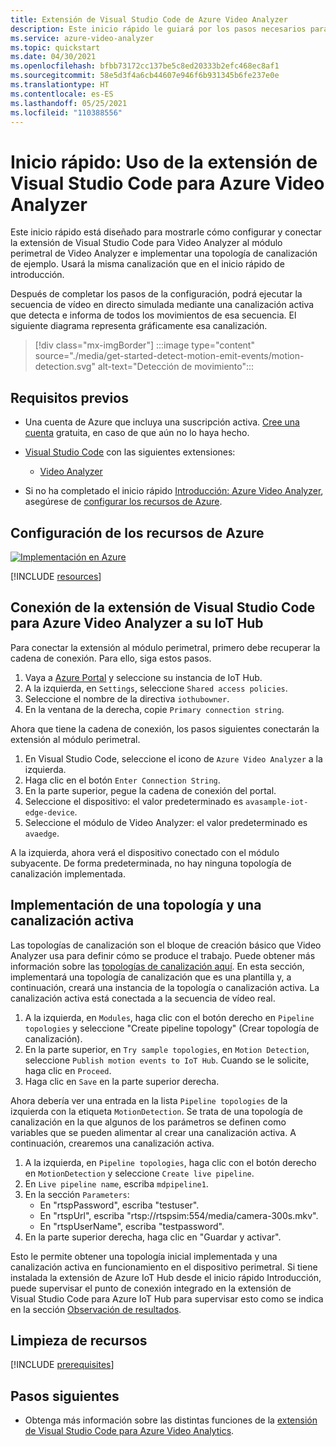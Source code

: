 ```yaml
---
title: Extensión de Visual Studio Code de Azure Video Analyzer
description: Este inicio rápido le guiará por los pasos necesarios para empezar a usar la extensión Visual Studio Code para Azure Video Analyzer.
ms.service: azure-video-analyzer
ms.topic: quickstart
ms.date: 04/30/2021
ms.openlocfilehash: bfbb73172cc137be5c8ed20333b2efc468ec8af1
ms.sourcegitcommit: 58e5d3f4a6cb44607e946f6b931345b6fe237e0e
ms.translationtype: HT
ms.contentlocale: es-ES
ms.lasthandoff: 05/25/2021
ms.locfileid: "110388556"
---
```

# <a name="quickstart-azure-video-analyzer-visual-studio-code-extension"></a>Inicio rápido: Uso de la extensión de Visual Studio Code para Azure Video Analyzer

Este inicio rápido está diseñado para mostrarle cómo configurar y conectar la extensión de Visual Studio Code para Video Analyzer al módulo perimetral de Video Analyzer e implementar una topología de canalización de ejemplo.  Usará la misma canalización que en el inicio rápido de introducción.  

Después de completar los pasos de la configuración, podrá ejecutar la secuencia de vídeo en directo simulada mediante una canalización activa que detecta e informa de todos los movimientos de esa secuencia. El siguiente diagrama representa gráficamente esa canalización.

> [!div class="mx-imgBorder"]
> :::image type="content" source="./media/get-started-detect-motion-emit-events/motion-detection.svg" alt-text="Detección de movimiento":::
 
 ## <a name="prerequisites"></a>Requisitos previos
 
* Una cuenta de Azure que incluya una suscripción activa. [Cree una cuenta](https://azure.microsoft.com/free/?WT.mc_id=A261C142F) gratuita, en caso de que aún no lo haya hecho.

* [Visual Studio Code](https://code.visualstudio.com/) con las siguientes extensiones:
    * [Video Analyzer](https://go.microsoft.com/fwlink/?linkid=2163332)

* Si no ha completado el inicio rápido [Introducción: Azure Video Analyzer](./get-started-detect-motion-emit-events.md), asegúrese de [configurar los recursos de Azure](#set-up-azure-resources).    

## <a name="set-up-azure-resources"></a>Configuración de los recursos de Azure

[![Implementación en Azure](https://aka.ms/deploytoazurebutton)](https://aka.ms/ava-click-to-deploy)

[!INCLUDE [resources](./includes/common-includes/azure-resources.md)]

## <a name="connect-the-azure-video-analyzer-visual-studio-code-extension-to-your-iot-hub"></a>Conexión de la extensión de Visual Studio Code para Azure Video Analyzer a su IoT Hub

Para conectar la extensión al módulo perimetral, primero debe recuperar la cadena de conexión. Para ello, siga estos pasos.

1.  Vaya a [Azure Portal](https://portal.azure.com) y seleccione su instancia de IoT Hub.
1.  A la izquierda, en `Settings`, seleccione `Shared access policies`.
1.  Seleccione el nombre de la directiva `iothubowner`.
1.  En la ventana de la derecha, copie `Primary connection string`.

Ahora que tiene la cadena de conexión, los pasos siguientes conectarán la extensión al módulo perimetral.

1.  En Visual Studio Code, seleccione el icono de `Azure Video Analyzer` a la izquierda.
1.  Haga clic en el botón `Enter Connection String`.
1.  En la parte superior, pegue la cadena de conexión del portal.
1.  Seleccione el dispositivo: el valor predeterminado es `avasample-iot-edge-device`.
1.  Seleccione el módulo de Video Analyzer: el valor predeterminado es `avaedge`.

A la izquierda, ahora verá el dispositivo conectado con el módulo subyacente.  De forma predeterminada, no hay ninguna topología de canalización implementada.

## <a name="deploy-a-topology-and-live-pipeline"></a>Implementación de una topología y una canalización activa

Las topologías de canalización son el bloque de creación básico que Video Analyzer usa para definir cómo se produce el trabajo.  Puede obtener más información sobre las [topologías de canalización aquí](./pipeline.md).  En esta sección, implementará una topología de canalización que es una plantilla y, a continuación, creará una instancia de la topología o canalización activa. La canalización activa está conectada a la secuencia de vídeo real.

1.  A la izquierda, en `Modules`, haga clic con el botón derecho en `Pipeline topologies` y seleccione "Create pipeline topology" (Crear topología de canalización).
1.  En la parte superior, en `Try sample topologies`, en `Motion Detection`, seleccione `Publish motion events to IoT Hub`.  Cuando se le solicite, haga clic en `Proceed`.
1.  Haga clic en `Save` en la parte superior derecha.

Ahora debería ver una entrada en la lista `Pipeline topologies` de la izquierda con la etiqueta `MotionDetection`.  Se trata de una topología de canalización en la que algunos de los parámetros se definen como variables que se pueden alimentar al crear una canalización activa.  A continuación, crearemos una canalización activa.

1.  A la izquierda, en `Pipeline topologies`, haga clic con el botón derecho en `MotionDetection` y seleccione `Create live pipeline`.
1.  En `Live pipeline name`, escriba `mdpipeline1`.
1.  En la sección `Parameters`:
    - En "rtspPassword", escriba "testuser".
    - En "rtspUrl", escriba "rtsp://rtspsim:554/media/camera-300s.mkv".
    - En "rtspUserName", escriba "testpassword".
1.  En la parte superior derecha, haga clic en "Guardar y activar".

Esto le permite obtener una topología inicial implementada y una canalización activa en funcionamiento en el dispositivo perimetral.  Si tiene instalada la extensión de Azure IoT Hub desde el inicio rápido Introducción, puede supervisar el punto de conexión integrado en la extensión de Visual Studio Code para Azure IoT Hub para supervisar esto como se indica en la sección [Observación de resultados](./get-started-detect-motion-emit-events.md#observe-results).

## <a name="clean-up-resources"></a>Limpieza de recursos

[!INCLUDE [prerequisites](./includes/common-includes/clean-up-resources.md)]

## <a name="next-steps"></a>Pasos siguientes

* Obtenga más información sobre las distintas funciones de la [extensión de Visual Studio Code para Azure Video Analytics](./visual-studio-code-extension.md).
